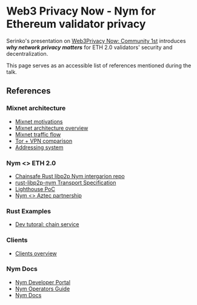 # Web3 Privacy Now - Nym for Ethereum validator privacy

Serinko's presentation on [Web3Privacy Now: Community 1st](https://lu.ma/web3privacynow_rome) introduces ***why network privacy matters*** for ETH 2.0 validators' security and decentralization. 

This page serves as an accessible list of references mentioned during the talk.

## References

### Mixnet architecture

* [Mixnet motivations](https://nymtech.net/developers/infrastructure/nym.html)
* [Mixnet architecture overview](https://nymtech.net/docs/architecture/network-overview.html)
* [Mixnet traffic flow](https://nymtech.net/docs/architecture/traffic-flow.html) 
* [Tor + VPN comparison](https://nymtech.net/developers/infrastructure/nym-vs-others.html)
* [Addressing system](https://nymtech.net/docs/clients/addressing-system.html)

### Nym \<\> ETH 2.0

* [Chainsafe Rust libp2p Nym intergarion repo](https://github.com/ChainSafe/rust-libp2p-nym)
* [rust-libp2p-nym Transport Specification](https://hackmd.io/@nZ-twauPRISEa6G9zg3XRw/HkE8sHuns)
* [Lighthouse PoC](https://github.com/ChainSafe/lighthouse/blob/nym/USE_NYM.md)
* [Nym \<\> Aztec partnership](https://blog.nymtech.net/nym-partners-with-aztec-to-provide-integral-infrastructure-privacy-in-ethereum-chains-694963c55192)

### Rust Examples

* [Dev tutoral: chain service](https://nymtech.net/developers/tutorials/cosmos-service/intro.html)

### Clients

* [Clients overview](https://nymtech.net/docs/clients/overview.html)

### Nym Docs

* [Nym Developer Portal](https://nymtech.net/developers)
* [Nym Operators Guide](https://nymtech.net/operators)
* [Nym Docs](https://nymtech.net/docs)


